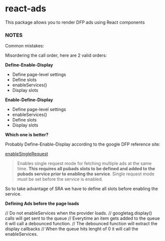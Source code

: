 # react-ads

This package allows you to render DFP ads using React components

### NOTES

Common mistakes:

Misordering the call order, here are 2 valid orders:

**Define-Enable-Display**

- Define page-level settings
- Define slots
- enableServices()
- Display slots

**Enable-Define-Display**

- Define page-level settings
- enableServices()
- Define slots
- Display slots

**Which one is better?**

Probably Define-Enable-Display according to the google DFP reference site:

[enableSingleRequest](https://developers.google.com/doubleclick-gpt/reference#googletag.PubAdsService_enableSingleRequest)

> Enables single request mode for fetching multiple ads at the same time. **This requires all pubads slots to be defined and added to the pubads service prior to enabling the service**. Single request mode must be set before the service is enabled.

So to take advantage of SRA we have to define all slots before enabling the service.

**Defining Ads before the page loads**

// Do not enableServices when the provider loads.
// googletag.display() calls will get sent to the queue
// Everytime an item gets added to the queue it will call a debounced function.
// The debounced function will extract the display callbacks
// When the queue hits lenght of 0 it will call the enableServices.


